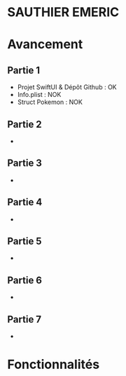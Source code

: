 # SAUTHIER EMERIC

# Avancement
## Partie 1
- Projet SwiftUI & Dépôt Github : OK
- Info.plist : NOK
- Struct Pokemon : NOK
  
## Partie 2
- 

## Partie 3
- 

## Partie 4
- 

## Partie 5
- 

## Partie 6
- 

## Partie 7
- 

# Fonctionnalités
